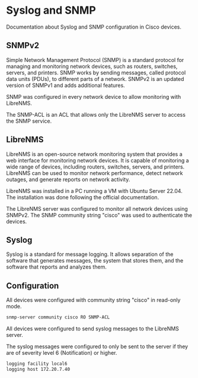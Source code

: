 # Syslog and SNMP

Documentation about Syslog and SNMP configuration in Cisco devices.

## SNMPv2

Simple Network Management Protocol (SNMP) is a standard protocol for managing and monitoring network devices, such as routers, switches, servers, and printers. SNMP works by sending messages, called protocol data units (PDUs), to different parts of a network. SNMPv2 is an updated version of SNMPv1 and adds additional features.

SNMP was configured in every network device to allow monitoring with LibreNMS.

The SNMP-ACL is an ACL that allows only the LibreNMS server to access the SNMP service.

## LibreNMS

LibreNMS is an open-source network monitoring system that provides a web interface for monitoring network devices. It is capable of monitoring a wide range of devices, including routers, switches, servers, and printers. LibreNMS can be used to monitor network performance, detect network outages, and generate reports on network activity.

LibreNMS was installed in a PC running a VM with Ubuntu Server 22.04. The installation was done following the official documentation.

The LibreNMS server was configured to monitor all network devices using SNMPv2. The SNMP community string "cisco" was used to authenticate the devices.

## Syslog

Syslog is a standard for message logging. It allows separation of the software that generates messages, the system that stores them, and the software that reports and analyzes them.

## Configuration 

All devices were configured with community string "cisco" in read-only mode.

```bash
snmp-server community cisco RO SNMP-ACL 
```

All devices were configured to send syslog messages to the LibreNMS server.

The syslog messages were configured to only be sent to the server if they are of severity level 6 (Notification) or higher.

```bash
logging facility local6
logging host 172.20.7.40
```
